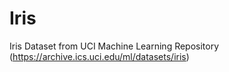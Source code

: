 # Iris
 Iris Dataset from UCI Machine Learning Repository (https://archive.ics.uci.edu/ml/datasets/iris)
